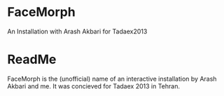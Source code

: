 FaceMorph
=========

An Installation with Arash Akbari for Tadaex2013


ReadMe
======
FaceMorph is the (unofficial) name of an interactive installation by Arash Akbari and me. It was concieved for Tadaex 2013 in Tehran.
